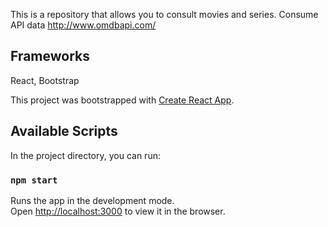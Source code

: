 This is a repository that allows you to consult movies and series. Consume API data http://www.omdbapi.com/

## Frameworks
React, Bootstrap

This project was bootstrapped with [Create React App](https://github.com/facebook/create-react-app).

## Available Scripts

In the project directory, you can run:

### `npm start`

Runs the app in the development mode.<br>
Open [http://localhost:3000](http://localhost:3000) to view it in the browser.

### 
